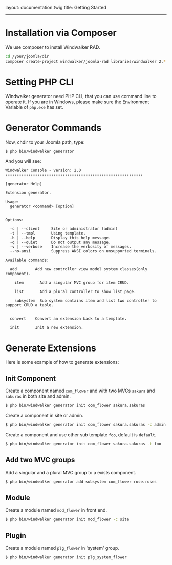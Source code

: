 layout: documentation.twig
title: Getting Started

---

# Installation via Composer

We use composer to install Windwalker RAD.

``` bash
cd /your/joomla/dir
composer create-project windwalker/joomla-rad libraries/windwalker 2.* -s dev
```

# Setting PHP CLI

Windwalker generator need PHP CLI, that you can use command line to operate it. If you are in Windows, please make sure
 the Environment Variable of `php.exe` has set.

# Generator Commands

Now, chdir to your Joomla path, type:

``` bash
$ php bin/windwalker generator
```

And you will see:

```
Windwalker Console - version: 2.0
------------------------------------------------------------

[generator Help]

Extension generator.

Usage:
  generator <command> [option]


Options:

  -c | --client     Site or administrator (admin)
  -t | --tmpl       Using template.
  -h | --help       Display this help message.
  -q | --quiet      Do not output any message.
  -v | --verbose    Increase the verbosity of messages.
  --no-ansi         Suppress ANSI colors on unsupported terminals.

Available commands:

  add        Add new controller view model system classes(only component).

    item       Add a singular MVC group for item CRUD.

    list       Add a plural controller to show list page.

    subsystem  Sub system contains item and list two controller to support CRUD a table.


  convert    Convert an extension back to a template.

  init       Init a new extension.
```

# Generate Extensions

Here is some example of how to generate extensions:

## Init Component

Create a component named `com_flower` and with two MVCs `sakura` and `sakuras` in both site and admin.

``` bash
$ php bin/windwalker generator init com_flower sakura.sakuras
```

Create a component in site or admin.

``` bash
$ php bin/windwalker generator init com_flower sakura.sakuras -c admin (site)
```

Create a component and use other sub template `foo`, default is `default`.

``` bash
$ php bin/windwalker generator init com_flower sakura.sakuras -t foo
```

## Add two MVC groups

Add a singular and a plural MVC group to a exists component.

``` bash
$ php bin/windwalker generator add subsystem com_flower rose.roses
```

## Module

Create a module named `mod_flower` in front end.

``` bash
$ php bin/windwalker generator init mod_flower -c site
```

## Plugin

Create a module named `plg_flower` in 'system' group.

``` bash
$ php bin/windwalker generator init plg_system_flower
```


